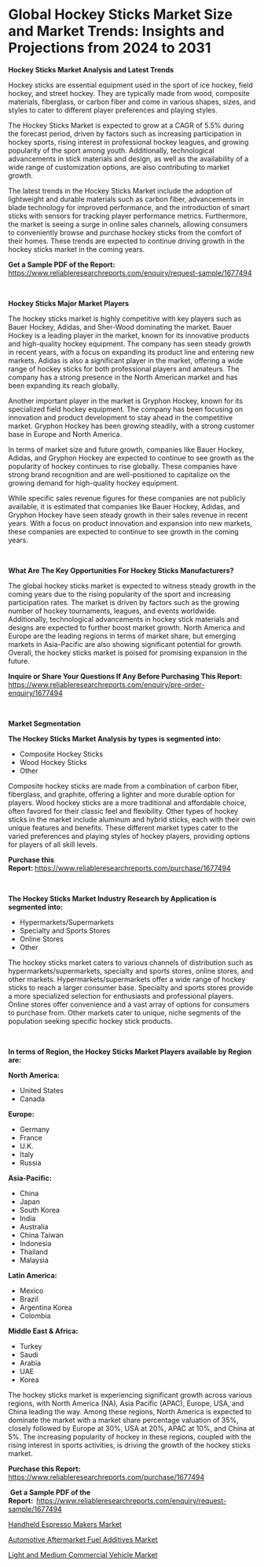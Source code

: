 <p><h1>Global Hockey Sticks Market Size and Market Trends: Insights and Projections from 2024 to 2031</h1></p><p><strong>Hockey Sticks Market Analysis and Latest Trends</strong></p>
<p><p>Hockey sticks are essential equipment used in the sport of ice hockey, field hockey, and street hockey. They are typically made from wood, composite materials, fiberglass, or carbon fiber and come in various shapes, sizes, and styles to cater to different player preferences and playing styles.</p><p>The Hockey Sticks Market is expected to grow at a CAGR of 5.5% during the forecast period, driven by factors such as increasing participation in hockey sports, rising interest in professional hockey leagues, and growing popularity of the sport among youth. Additionally, technological advancements in stick materials and design, as well as the availability of a wide range of customization options, are also contributing to market growth.</p><p>The latest trends in the Hockey Sticks Market include the adoption of lightweight and durable materials such as carbon fiber, advancements in blade technology for improved performance, and the introduction of smart sticks with sensors for tracking player performance metrics. Furthermore, the market is seeing a surge in online sales channels, allowing consumers to conveniently browse and purchase hockey sticks from the comfort of their homes. These trends are expected to continue driving growth in the hockey sticks market in the coming years.</p></p>
<p><strong>Get a Sample PDF of the Report:&nbsp;</strong> <a href="https://www.reliableresearchreports.com/enquiry/request-sample/1677494">https://www.reliableresearchreports.com/enquiry/request-sample/1677494</a></p>
<p>&nbsp;</p>
<p><strong>Hockey Sticks Major Market Players</strong></p>
<p><p>The hockey sticks market is highly competitive with key players such as Bauer Hockey, Adidas, and Sher-Wood dominating the market. Bauer Hockey is a leading player in the market, known for its innovative products and high-quality hockey equipment. The company has seen steady growth in recent years, with a focus on expanding its product line and entering new markets. Adidas is also a significant player in the market, offering a wide range of hockey sticks for both professional players and amateurs. The company has a strong presence in the North American market and has been expanding its reach globally.</p><p>Another important player in the market is Gryphon Hockey, known for its specialized field hockey equipment. The company has been focusing on innovation and product development to stay ahead in the competitive market. Gryphon Hockey has been growing steadily, with a strong customer base in Europe and North America.</p><p>In terms of market size and future growth, companies like Bauer Hockey, Adidas, and Gryphon Hockey are expected to continue to see growth as the popularity of hockey continues to rise globally. These companies have strong brand recognition and are well-positioned to capitalize on the growing demand for high-quality hockey equipment.</p><p>While specific sales revenue figures for these companies are not publicly available, it is estimated that companies like Bauer Hockey, Adidas, and Gryphon Hockey have seen steady growth in their sales revenue in recent years. With a focus on product innovation and expansion into new markets, these companies are expected to continue to see growth in the coming years.</p></p>
<p>&nbsp;</p>
<p><strong>What Are The Key Opportunities For Hockey Sticks Manufacturers?</strong></p>
<p><p>The global hockey sticks market is expected to witness steady growth in the coming years due to the rising popularity of the sport and increasing participation rates. The market is driven by factors such as the growing number of hockey tournaments, leagues, and events worldwide. Additionally, technological advancements in hockey stick materials and designs are expected to further boost market growth. North America and Europe are the leading regions in terms of market share, but emerging markets in Asia-Pacific are also showing significant potential for growth. Overall, the hockey sticks market is poised for promising expansion in the future.</p></p>
<p><strong>Inquire or Share Your Questions If Any Before Purchasing This Report:</strong> <a href="https://www.reliableresearchreports.com/enquiry/pre-order-enquiry/1677494">https://www.reliableresearchreports.com/enquiry/pre-order-enquiry/1677494</a></p>
<p>&nbsp;</p>
<p><strong>Market Segmentation</strong></p>
<p><strong>The Hockey Sticks Market Analysis by types is segmented into:</strong></p>
<p><ul><li>Composite Hockey Sticks</li><li>Wood Hockey Sticks</li><li>Other</li></ul></p>
<p><p>Composite hockey sticks are made from a combination of carbon fiber, fiberglass, and graphite, offering a lighter and more durable option for players. Wood hockey sticks are a more traditional and affordable choice, often favored for their classic feel and flexibility. Other types of hockey sticks in the market include aluminum and hybrid sticks, each with their own unique features and benefits. These different market types cater to the varied preferences and playing styles of hockey players, providing options for players of all skill levels.</p></p>
<p><strong>Purchase this Report:&nbsp;</strong><a href="https://www.reliableresearchreports.com/purchase/1677494">https://www.reliableresearchreports.com/purchase/1677494</a></p>
<p>&nbsp;</p>
<p><strong>The Hockey Sticks Market Industry Research by Application is segmented into:</strong></p>
<p><ul><li>Hypermarkets/Supermarkets</li><li>Specialty and Sports Stores</li><li>Online Stores</li><li>Other</li></ul></p>
<p><p>The hockey sticks market caters to various channels of distribution such as hypermarkets/supermarkets, specialty and sports stores, online stores, and other markets. Hypermarkets/supermarkets offer a wide range of hockey sticks to reach a larger consumer base. Specialty and sports stores provide a more specialized selection for enthusiasts and professional players. Online stores offer convenience and a vast array of options for consumers to purchase from. Other markets cater to unique, niche segments of the population seeking specific hockey stick products.</p></p>
<p>&nbsp;</p>
<p><strong>In terms of Region, the Hockey Sticks Market Players available by Region are:</strong></p>
<p>
    <p> <strong> North America: </strong>
        <ul>
            <li>United States</li>
            <li>Canada</li>
        </ul>
        </p> 
    <p> <strong> Europe: </strong>
        <ul>
            <li>Germany</li>
            <li>France</li>
            <li>U.K.</li>
            <li>Italy</li>
            <li>Russia</li>
        </ul>
        </p> 
    <p> <strong> Asia-Pacific: </strong>
        <ul>
            <li>China</li>
            <li>Japan</li>
            <li>South Korea</li>
            <li>India</li>
            <li>Australia</li>
            <li>China Taiwan</li>
            <li>Indonesia</li>
            <li>Thailand</li>
            <li>Malaysia</li>
        </ul>
        </p> 
    <p> <strong> Latin America: </strong>
        <ul>
            <li>Mexico</li>
            <li>Brazil</li>
            <li>Argentina Korea</li>
            <li>Colombia</li>
        </ul>
        </p> 
    <p> <strong> Middle East & Africa: </strong>
        <ul>
            <li>Turkey</li>
            <li>Saudi</li>
            <li>Arabia</li>
            <li>UAE</li>
            <li>Korea</li>
        </ul>
    </p>
    </p>
<p><p>The hockey sticks market is experiencing significant growth across various regions, with North America (NA), Asia Pacific (APAC), Europe, USA, and China leading the way. Among these regions, North America is expected to dominate the market with a market share percentage valuation of 35%, closely followed by Europe at 30%, USA at 20%, APAC at 10%, and China at 5%. The increasing popularity of hockey in these regions, coupled with the rising interest in sports activities, is driving the growth of the hockey sticks market.</p></p>
<p><strong>Purchase this Report: </strong><a href="https://www.reliableresearchreports.com/purchase/1677494">https://www.reliableresearchreports.com/purchase/1677494</a></p>
<p>&nbsp;<strong>Get a Sample PDF of the Report:&nbsp;&nbsp;</strong><a href="https://www.reliableresearchreports.com/enquiry/request-sample/1677494">https://www.reliableresearchreports.com/enquiry/request-sample/1677494</a></p>
<p><strong></strong></p>
<p><p><a href="https://github.com/lataunyatinikmelvin59ilbd0dv/Market-Research-Report-List-1/blob/main/handheld-espresso-makers-market.md">Handheld Espresso Makers Market</a></p><p><a href="https://unruly-ladybug-44b.notion.site/Automotive-Aftermarket-Fuel-Additives-Market-Insights-Market-Players-and-Forecast-Till-2031-7965b92a5bfd467fa9c68b1a3d10f9ef">Automotive Aftermarket Fuel Additives Market</a></p><p><a href="https://cute-banjo-8ca.notion.site/Light-and-Medium-Commercial-Vehicle-Market-Size-Furnishes-Valuable-Information-Encompassing-Market-S-3086406406d84758b7204371a3875426">Light and Medium Commercial Vehicle Market</a></p></p>